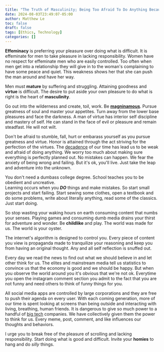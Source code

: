 ```yaml
---
title: "The Truth of Masculinity; Being Too Afraid To Do Anything Because the Internet and College Makes You Dumb as Hell"
date: 2024-08-03T23:49:07-05:00
author: Matthew Le
toc: false
draft: false
tags: [Ethics, Technology]
categories: []
---
```


**Effeminacy** is
preferring your pleasure over doing what is difficult. It is effeminate for
men to take pleasure in lacking responsibility. Women have no respect for
effeminate men who are easily controlled. Too often when men get into a
relationship they will give in to the woman's complaining to have some
peace and quiet. This weakness shows her that she can push 
the man around and have her way.

Men must **mature** by suffering and struggling. 
Attaining goodness and **virtue** is difficult. The desire to put 
aside your own pleasure to do what is right is the heart of 
**masculinity**.

Go out into the wilderness and create, toil, work. Be
[**magninamous**](https://en.wikipedia.org/wiki/Magnanimity). 
Pursue greatness of soul and master your appetites. 
Turn away from the lower base pleasures
and face the darkness. A man of virtue has interior self discipline and 
mastery of self. He can
stand in the face of evil or pleasure and remain steadfast. He will not 
wilt.

Don't be afraid to stumble, fall, hurt or embarass yourself as you
pursue greatness and virtue. Honor is attained through the act 
striving for the perfection of the virtues. The 
[decadence](https://www.dictionary.com/browse/decadence) of 
our time has lead us to be weak and afraid of doing anything.
We worry too much about making sure everything is perfectly 
planned out. No mistakes can happen. We fear the anxiety
of being wrong and failing. But it's ok, you'll live. Just take 
the leap and adventure into the unknown. 

You don't need a dumbass college degree. School
teaches you to be obedient and uncreative.  
Learning occurs when you ***DO*** things and make mistakes. So
start small projects and start failing. Start sewing some 
clothes, open a textbook and do some problems, write about
literally anything, read some of the classics. Just start
doing.

So stop wasting your waking hours on earth consuming content that numbs 
your senses. Playing games and consuming dumb media drains your thirst 
for adventure and wonder. Be **childlike** and play. The world was 
made for us. The world is your oyster. 

The internet's algorithm is designed to control 
you. Every piece of content
you view is propaganda made to tranquilize your reasoning and keep you from 
having an original thought. Any and all self reflection is snuffed out. 

Every day we read the news to find out what we should believe in and
let other think for us. The 
elites and mainstream media tell us statistics to convince us that 
the economy is good and we should be happy. But when you observe the 
world around you it's obvious that we're not ok. Everytime you open the
instagram comment section you admit to the fact that you 
are not funny and need others to think of funny things for you.

All social media apps are controlled by large corporations and they
are free to push their agenda on every user. With each coming
generation, more of our time is spent looking at screens than 
being outside and interacting with living, breathing, human friends.
It is dangerous to give so much power to a handful of 
[big tech](https://en.wikipedia.org/wiki/Big_Tech)
companies. We have collectively given them the power to think
for us. Every meme, post, comment, and like influences our thoughts
and behaviors.

I urge you to break free of the pleasure of scrolling and lacking
responsibility. Start doing what is good 
and difficult. Invite your **homies** to hang and do *silly* things.